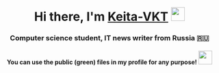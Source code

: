 <h1 align="center">Hi there, I'm <a href="https://vk.com/keitaa" target="_blank">Keita-VKT</a> 
<img src="https://github.com/blackcater/blackcater/raw/main/images/Hi.gif" height="32"/></h1>
<h3 align="center">Computer science student, IT news writer from Russia 🇷🇺</h3>
<h4 align="center">You can use the public (green) files in my profile for any purpose!
<img src="https://www.emojiall.com/images/240/skype/1f340.png" height="32"/></h4>
